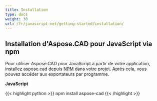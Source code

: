 ```yaml
---
title: Installation
type: docs
weight: 30
url: /fr/javascript-net/getting-started/installation/
---
```


## **Installation d'Aspose.CAD pour JavaScript via npm**

Pour utiliser Aspose.CAD pour JavaScript à partir de votre application, installez aspose.cad depuis [NPM](https://www.npmjs.com/@aspose-cad/) dans votre projet. Après cela, vous pouvez accéder aux exportateurs par programme.

**JavaScript**

{{< highlight python >}}
npm install aspose-cad
{{< /highlight >}}
